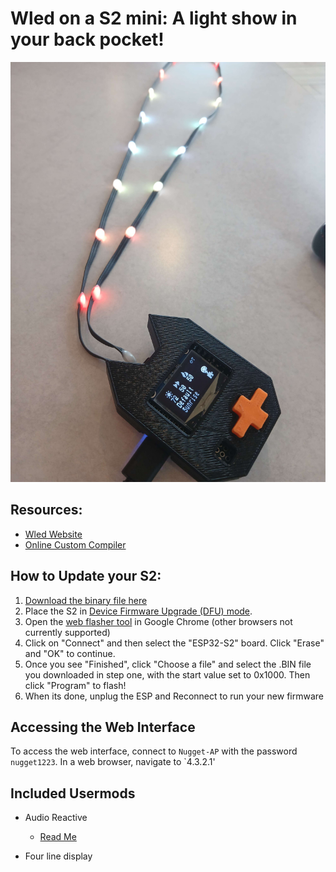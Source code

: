 # **Wled on a S2 mini**: A light show in your back pocket!

<img src="pics/led-kat.jpg"  />

## Resources:
- [Wled Website](https://kno.wled.ge/)
- [Online Custom Compiler](https://wled-compile.github.io/?lang=en)

## How to Update your S2:
1.	[Download the binary file here](https://github.com/Meapy011/ESP32-S2-Wled/raw/refs/heads/main/bins/Nugget-Wled15-SR.bin)
2.	Place the S2 in [Device Firmware Upgrade (DFU) mode]().
4.	Open the [web flasher tool](https://esptool.spacehuhn.com/) in Google Chrome (other browsers not currently supported)
5.	Click on "Connect" and then select the "ESP32-S2" board. Click "Erase" and "OK" to continue.
6.	Once you see "Finished", click "Choose a file" and select the .BIN file you downloaded in step one, with the start value set to 0x1000. Then click "Program" to flash!
7.	When its done, unplug the ESP and Reconnect to run your new firmware

## Accessing the Web Interface
To access the web interface, connect to `Nugget-AP` with the password `nugget1223`.  In a web browser, navigate to `4.3.2.1'

## Included Usermods

- Audio Reactive
	- [Read Me](https://github.com/wled/WLED/blob/main/usermods/audioreactive/readme.md)

- Four line display
